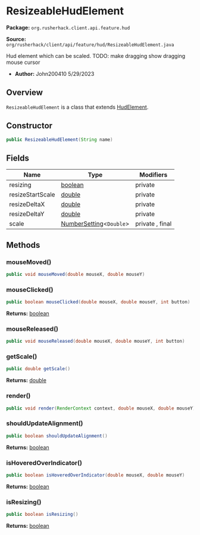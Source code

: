 # ResizeableHudElement

**Package:** `org.rusherhack.client.api.feature.hud`

**Source:** `org/rusherhack/client/api/feature/hud/ResizeableHudElement.java`

Hud element which can be scaled.
TODO: make dragging show dragging mouse cursor
* **Author:** John200410 5/29/2023



## Overview

`ResizeableHudElement` is a class that extends [HudElement](/client/api/feature/hud/HudElement.md).

## Constructor

```java
public ResizeableHudElement(String name)
```

## Fields

| Name | Type | Modifiers |
|------|------|----------|
| resizing | [boolean](https://docs.oracle.com/en/java/javase/21/docs/api/java.base/java/lang/Boolean.html) | private |
| resizeStartScale | [double](https://docs.oracle.com/en/java/javase/21/docs/api/java.base/java/lang/Double.html) | private |
| resizeDeltaX | [double](https://docs.oracle.com/en/java/javase/21/docs/api/java.base/java/lang/Double.html) | private |
| resizeDeltaY | [double](https://docs.oracle.com/en/java/javase/21/docs/api/java.base/java/lang/Double.html) | private |
| scale | [NumberSetting](/core/setting/NumberSetting.md)<`Double`> | private , final |


## Methods

### mouseMoved()

```java
public void mouseMoved(double mouseX, double mouseY)
```

### mouseClicked()

```java
public boolean mouseClicked(double mouseX, double mouseY, int button)
```

**Returns:** [boolean](https://docs.oracle.com/en/java/javase/21/docs/api/java.base/java/lang/Boolean.html)

### mouseReleased()

```java
public void mouseReleased(double mouseX, double mouseY, int button)
```

### getScale()

```java
public double getScale()
```

**Returns:** [double](https://docs.oracle.com/en/java/javase/21/docs/api/java.base/java/lang/Double.html)

### render()

```java
public void render(RenderContext context, double mouseX, double mouseY)
```

### shouldUpdateAlignment()

```java
public boolean shouldUpdateAlignment()
```

**Returns:** [boolean](https://docs.oracle.com/en/java/javase/21/docs/api/java.base/java/lang/Boolean.html)

### isHoveredOverIndicator()

```java
public boolean isHoveredOverIndicator(double mouseX, double mouseY)
```

**Returns:** [boolean](https://docs.oracle.com/en/java/javase/21/docs/api/java.base/java/lang/Boolean.html)

### isResizing()

```java
public boolean isResizing()
```

**Returns:** [boolean](https://docs.oracle.com/en/java/javase/21/docs/api/java.base/java/lang/Boolean.html)

